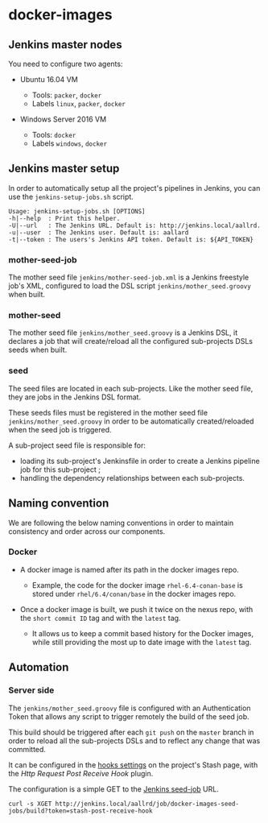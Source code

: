 # docker-images

## Jenkins master nodes

You need to configure two agents:

- Ubuntu 16.04 VM
    - Tools: `packer`, `docker`
    - Labels `linux`, `packer`, `docker`

- Windows Server 2016 VM
    - Tools: `docker`
    - Labels `windows`, `docker`
	
## Jenkins master setup

In order to automatically setup all the project's pipelines in Jenkins, you can use the `jenkins-setup-jobs.sh` script.

    Usage: jenkins-setup-jobs.sh [OPTIONS]
    -h|--help  : Print this helper.
    -U|--url   : The Jenkins URL. Default is: http://jenkins.local/aallrd.
    -u|--user  : The Jenkins user. Default is: aallard
    -t|--token : The users's Jenkins API token. Default is: ${API_TOKEN}

### mother-seed-job

The mother seed file `jenkins/mother-seed-job.xml` is a Jenkins freestyle job's XML, configured to load the DSL script `jenkins/mother_seed.groovy` when built.

### mother-seed

The mother seed file `jenkins/mother_seed.groovy` is a Jenkins DSL, it declares a job that will create/reload all the configured sub-projects DSLs seeds when built.

### seed

The seed files are located in each sub-projects. Like the mother seed file, they are jobs in the Jenkins DSL format.

These seeds files must be registered in the mother seed file `jenkins/mother_seed.groovy` in order to be automatically created/reloaded when the seed job is triggered.

A sub-project seed file is responsible for:

- loading its sub-project's Jenkinsfile in order to create a Jenkins pipeline job for this sub-project ;
- handling the dependency relationships between each sub-projects.

## Naming convention

We are following the below naming conventions in order to maintain consistency and order across our components.

### Docker

- A docker image is named after its path in the docker images repo.
  - Example, the code for the docker image `rhel-6.4-conan-base` is stored under `rhel/6.4/conan/base` in the docker images repo.

- Once a docker image is built, we push it twice on the nexus repo, with the `short commit ID` tag and with the `latest` tag.
  - It allows us to keep a commit based history for the Docker images, while still providing the most up to date image with the `latest` tag.

## Automation

### Server side

The `jenkins/mother_seed.groovy` file is configured with an Authentication Token that allows any script to trigger remotely the build of the seed job.

This build should be triggered after each `git push` on the `master` branch in order to reload all the sub-projects DSLs and to reflect any change that was committed.

It can be configured in the [hooks settings](https://bitbucket.local/projects/INFRA/repos/docker-images/settings/hooks) on the project's Stash page, with the *Http Request Post Receive Hook* plugin.

The configuration is a simple GET to the [Jenkins seed-job](http://jenkins.local/aallrd/job/docker-images-seed-jobs/build?token=stash-post-receive-hook) URL.

    curl -s XGET http://jenkins.local/aallrd/job/docker-images-seed-jobs/build?token=stash-post-receive-hook
